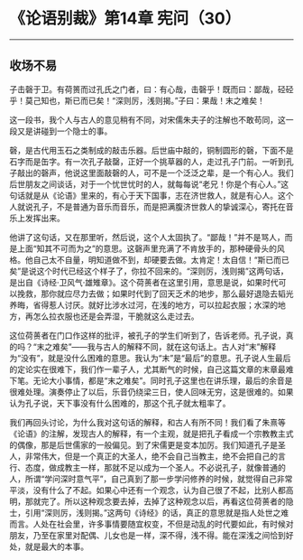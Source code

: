 # 《论语别裁》第14章 宪问（30）

------

## 收场不易

子击磬于卫。有荷篑而过孔氏之门者，曰：有心哉，击磬乎！既而曰：鄙哉，硁硁乎！莫己知也，斯已而已矣！“深则厉，浅则揭。”子曰：果哉！末之难矣！

这一段书，我个人与古人的意见稍有不同，对宋儒朱夫子的注解也不敢苟同，这一段又是讲碰到一个隐士的事。

磬，是古代用玉石之类制成的敲击乐器。后世庙中敲的，铜制圆形的磬，下面不是石字而是缶字。有一次孔子敲罄，正好一个挑草器的人，走过孔子门前。一听到孔子敲出的磬声，他说这里面敲磬的人，可不是一个泛泛之辈，是一个有心人。我们后世朋友之间谈话，对于一个忧世忧时的人，就每每说“老兄！你是个有心人。”这句话就是从《论语》里来的，有心于天下国事，志在济世救人，就是有心人。这个人就说孔子，不是普通为音乐而音乐，而是把满腹济世救人的挚诚深心，寄托在音乐上发挥出来。

他讲了这句话，又在那里听，然后说，这个人太固执了。“鄙哉！”并不是骂人，而是上面“知其不可而为之”的意思。这磬声里充满了不肯放手的，那种硬骨头的风格。他自己太不自量，明知道做不到，却硬要去做。太肯定！太自信！“斯已而已矣”是说这个时代已经这个样子了，你拉不回来的。“深则厉，浅则揭”这两句话，是出自《诗经·卫风气·雄雉章》。这个荷蒉者在这里引用，意思是说，如果时代可以挽救，那你就应尽力去做；如果时代到了回天乏术的地步，那么最好退隐去韬光养晦，省得惹人讨厌。就好比涉水过河，在浅的地方，可以拉起衣服；水深的地方，再怎么拉衣服也还是会弄湿，干脆就这么走过去。

这位荷蒉者在门口作这样的批评，被孔子的学生们听到了，告诉老师。孔子说，真的吗？“末之难矣”——我与古人的解释不同，就在这句话上。古人对“末”解释为“没有”，就是没什么困难的意思。我认为“末”是“最后”的意思。孔子说人生最后的定论实在很难下，我们作一辈子人，尤其断气的时候，自己这篇文章的末章最难下笔。无论大小事情，都是“末之难矣”。同时孔子这里也在讲乐理，最后的余音是很难处理。演奏停止了以后，乐音仍绕梁三日，使人回味无穷，这是很难的。如果认为孔子说，天下事没有什么困难的，那这个孔子就太粗率了。

我们再回头讨论，为什么我对这句话的解释，和古人有所不同！我们看了朱熹等《论语》的注解，发现古人的解释，有一个主观，就是把孔子看成一个宗教教主式的偶像，那是后世儒家的一般偏见。到了宋儒更是变本加厉。我们知道孔子是圣人，非常伟大，但是一个真正的大圣人，绝不会自己当教主，绝不会把自己的言行、态度，做成教主一样，那就不足以成为一个圣人。不必说孔子，就像普通的人，所谓“学问深时意气平”，自己真到了那一步学问修养的时候，就觉得自己非常平淡，没有什么了不起。如果心中还有一个观念，认为自己很了不起，比别人都高明，那就完了。所以这种观念要去掉，去掉了这种观念以后，再看这位荷蒉者的隐士，引用“深则厉，浅则揭。”这两句《诗经》的话，真正的意思就是指人处世之难而言。人处在社会里，许多事情要随宜权变，不但是动乱的时代要如此，有时候对朋友，乃至在家里对配偶、儿女也是一样，深不得，浅不得。能在深浅之间恰到好处，就是最大的本事。

